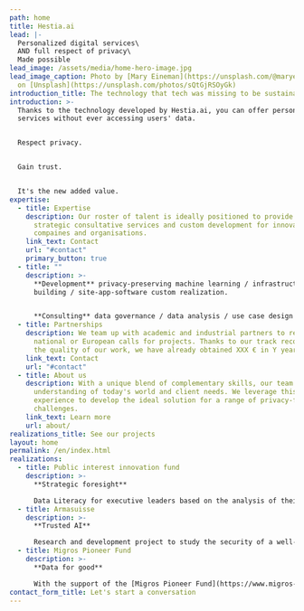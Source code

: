 ```yaml
---
path: home
title: Hestia.ai
lead: |-
  Personalized digital services\
  AND full respect of privacy\
  Made possible
lead_image: /assets/media/home-hero-image.jpg
lead_image_caption: Photo by [Mary Eineman](https://unsplash.com/@maryeineman)
  on [Unsplash](https://unsplash.com/photos/sQtGjRSOyGk)
introduction_title: The technology that tech was missing to be sustainable
introduction: >-
  Thanks to the technology developed by Hestia.ai, you can offer personalized
  services without ever accessing users' data.


  Respect privacy.


  Gain trust.


  It's the new added value.
expertise:
  - title: Expertise
    description: Our roster of talent is ideally positioned to provide creative and
      strategic consultative services and custom development for innovative
      compaines and organisations.
    link_text: Contact
    url: "#contact"
    primary_button: true
  - title: ""
    description: >-
      **Development** privacy-preserving machine learning / infrastructure
      building / site-app-software custom realization.


      **Consulting** data governance / data analysis / use case design / prototyping / consortium setup / tech communication.
  - title: Partnerships
    description: We team up with academic and industrial partners to respond to
      national or European calls for projects. Thanks to our track record and
      the quality of our work, we have already obtained XXX € in Y years.
    link_text: Contact
    url: "#contact"
  - title: About us
    description: With a unique blend of complementary skills, our team has a focused
      understanding of today's world and client needs. We leverage this
      experience to develop the ideal solution for a range of privacy-friendly
      challenges.
    link_text: Learn more
    url: about/
realizations_title: See our projects
layout: home
permalink: /en/index.html
realizations:
  - title: Public interest innovation fund
    description: >-
      **Strategic foresight**

      Data Literacy for executive leaders based on the analysis of their own data. Deciphering the influence of data on economic and political power.
  - title: Armasuisse
    description: >-
      **Trusted AI**

      Research and development project to study the security of a well-known distributed system (data distribution and calculations performed on it).
  - title: Migros Pioneer Fund
    description: >-
      **Data for good**

      With the support of the [Migros Pioneer Fund](https://www.migros-pionierfonds.ch/en/pioneers/hestialabs), the [HestiaLabs](www.hestialabs.org/en/) project enables citizens’ data to be used for social advancements.
contact_form_title: Let's start a conversation
---
```

